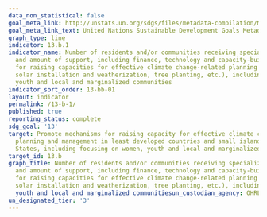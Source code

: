 ```yaml
---
data_non_statistical: false
goal_meta_link: http://unstats.un.org/sdgs/files/metadata-compilation/Metadata-Goal-13.pdf
goal_meta_link_text: United Nations Sustainable Development Goals Metadata (pdf 759kB)
graph_type: line
indicator: 13.b.1
indicator_name: Number of residents and/or communities receiving specialized support, 
  and amount of support, including finance, technology and capacity-building, for mechanisms 
  for raising capacities for effective climate change-related planning and management (e.g., 
  solar installation and weatherization, tree planting, etc.), including focusing on women, 
  youth and local and marginalized communities
indicator_sort_order: 13-bb-01
layout: indicator
permalink: /13-b-1/
published: true
reporting_status: complete
sdg_goal: '13'
target: Promote mechanisms for raising capacity for effective climate change-related
  planning and management in least developed countries and small island developing
  States, including focusing on women, youth and local and marginalized communities
target_id: 13.b
graph_title: Number of residents and/or communities receiving specialized support, 
  and amount of support, including finance, technology and capacity-building, for mechanisms 
  for raising capacities for effective climate change-related planning and management (e.g., 
  solar installation and weatherization, tree planting, etc.), including focusing on women, 
  youth and local and marginalized communitiesun_custodian_agency: OHRLLS, Regional Commissions, AOSIS, SIDS, Samoa Pathway
un_designated_tier: '3'
---
```

